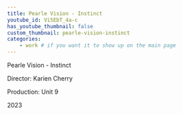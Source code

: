 ```yaml
---
title: Pearle Vision - Instinct
youtube_id: Vi5EbT_4a-c
has_youtube_thumbnail: false
custom_thumbnail: pearle-vision-instinct
categories:
    - work # if you want it to show up on the main page
---
```


Pearle Vision - Instinct

Director: Karien Cherry

Production: Unit 9

2023
